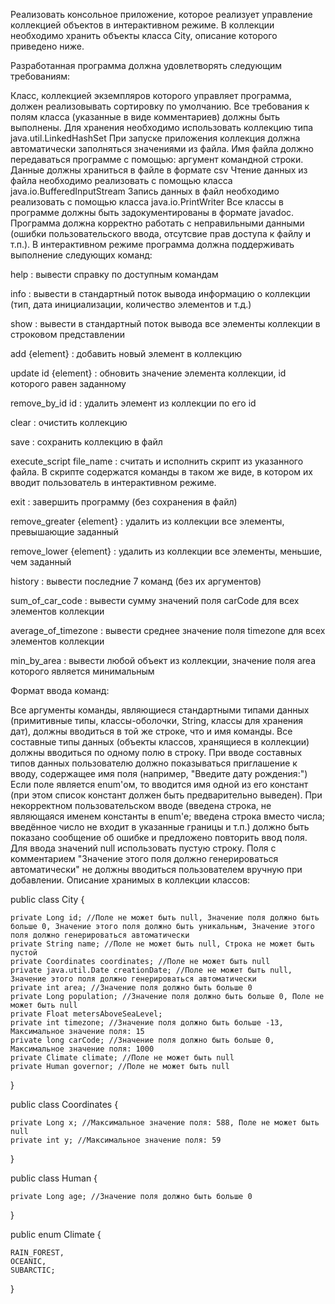 Реализовать консольное приложение, которое реализует управление коллекцией объектов в интерактивном режиме. В коллекции необходимо хранить объекты класса City, описание которого приведено ниже.

Разработанная программа должна удовлетворять следующим требованиям:

Класс, коллекцией экземпляров которого управляет программа, должен реализовывать сортировку по умолчанию.
Все требования к полям класса (указанные в виде комментариев) должны быть выполнены.
Для хранения необходимо использовать коллекцию типа java.util.LinkedHashSet
При запуске приложения коллекция должна автоматически заполняться значениями из файла.
Имя файла должно передаваться программе с помощью: аргумент командной строки.
Данные должны храниться в файле в формате csv
Чтение данных из файла необходимо реализовать с помощью класса java.io.BufferedInputStream
Запись данных в файл необходимо реализовать с помощью класса java.io.PrintWriter
Все классы в программе должны быть задокументированы в формате javadoc.
Программа должна корректно работать с неправильными данными (ошибки пользовательского ввода, отсутсвие прав доступа к файлу и т.п.).
В интерактивном режиме программа должна поддерживать выполнение следующих команд:

help : вывести справку по доступным командам

info : вывести в стандартный поток вывода информацию о коллекции (тип, дата инициализации, количество элементов и т.д.)

show : вывести в стандартный поток вывода все элементы коллекции в строковом представлении

add {element} : добавить новый элемент в коллекцию

update id {element} : обновить значение элемента коллекции, id которого равен заданному

remove_by_id id : удалить элемент из коллекции по его id

clear : очистить коллекцию

save : сохранить коллекцию в файл

execute_script file_name : считать и исполнить скрипт из указанного файла. В скрипте содержатся команды в таком же виде, в котором их вводит пользователь в интерактивном режиме.

exit : завершить программу (без сохранения в файл)

remove_greater {element} : удалить из коллекции все элементы, превышающие заданный

remove_lower {element} : удалить из коллекции все элементы, меньшие, чем заданный

history : вывести последние 7 команд (без их аргументов)

sum_of_car_code : вывести сумму значений поля carCode для всех элементов коллекции

average_of_timezone : вывести среднее значение поля timezone для всех элементов коллекции

min_by_area : вывести любой объект из коллекции, значение поля area которого является минимальным

Формат ввода команд:

Все аргументы команды, являющиеся стандартными типами данных (примитивные типы, классы-оболочки, String, классы для хранения дат), должны вводиться в той же строке, что и имя команды.
Все составные типы данных (объекты классов, хранящиеся в коллекции) должны вводиться по одному полю в строку.
При вводе составных типов данных пользователю должно показываться приглашение к вводу, содержащее имя поля (например, "Введите дату рождения:")
Если поле является enum'ом, то вводится имя одной из его констант (при этом список констант должен быть предварительно выведен).
При некорректном пользовательском вводе (введена строка, не являющаяся именем константы в enum'е; введена строка вместо числа; введённое число не входит в указанные границы и т.п.) должно быть показано сообщение об ошибке и предложено повторить ввод поля.
Для ввода значений null использовать пустую строку.
Поля с комментарием "Значение этого поля должно генерироваться автоматически" не должны вводиться пользователем вручную при добавлении.
Описание хранимых в коллекции классов:

public class City {

    private Long id; //Поле не может быть null, Значение поля должно быть больше 0, Значение этого поля должно быть уникальным, Значение этого поля должно генерироваться автоматически
    private String name; //Поле не может быть null, Строка не может быть пустой
    private Coordinates coordinates; //Поле не может быть null
    private java.util.Date creationDate; //Поле не может быть null, Значение этого поля должно генерироваться автоматически
    private int area; //Значение поля должно быть больше 0
    private Long population; //Значение поля должно быть больше 0, Поле не может быть null
    private Float metersAboveSeaLevel;
    private int timezone; //Значение поля должно быть больше -13, Максимальное значение поля: 15
    private long carCode; //Значение поля должно быть больше 0, Максимальное значение поля: 1000
    private Climate climate; //Поле не может быть null
    private Human governor; //Поле не может быть null
}

public class Coordinates {

    private Long x; //Максимальное значение поля: 588, Поле не может быть null
    private int y; //Максимальное значение поля: 59
}

public class Human {

    private Long age; //Значение поля должно быть больше 0
}

public enum Climate {

    RAIN_FOREST,
    OCEANIC,
    SUBARCTIC;
}
